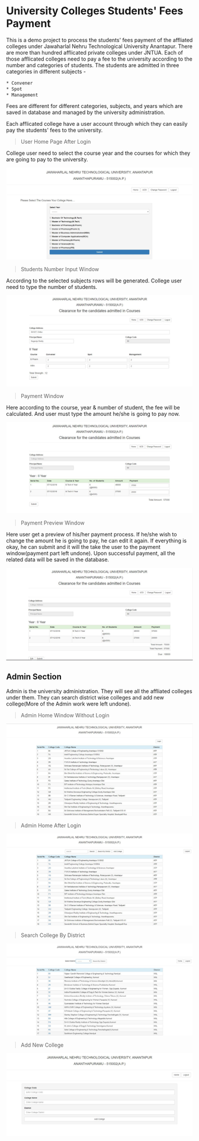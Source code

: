 # University Colleges Students' Fees Payment #

This is a demo project to process the students' fees payment of the affliated colleges under Jawaharlal Nehru Technological University Anantapur. There are more than hundred afflicated private colleges under JNTUA. Each of those afflicated colleges need to pay a fee to the university according to the number and categories of students. The students are admitted in three categories in different subjects -

    * Convener
    * Spot
    * Management

Fees are different for different categories, subjects, and years which are saved in database and managed by the university administration.

Each afflicated college have a user account through which they can easily pay the students' fees to the university.

> User Home Page After Login

College user need to select the course year and the courses for which they are going to pay to the university.

![User Home After Login](https://github.com/azmain/ucs/blob/master/files/user-home.JPG)

> Students Number Input Window

According to the selected subjects rows will be generated. College user need to type the number of students.

![Student Number](https://github.com/azmain/ucs/blob/master/files/student%20numbers.JPG)

> Payment Window

Here according to the course, year & number of student, the fee will be calculated. And user must type the amount he/she is going to pay now.

![Payment Window](https://github.com/azmain/ucs/blob/master/files/payment.JPG)

> Payment Preview Window

Here user get a preview of his/her payment process. If he/she wish to change the amount he is going to pay, he can edit it again. If everything is okay, he can submit and it will the take the user to the payment window(payment part left undone). Upon successful payment, all the related data will be saved in the database.

![Payment Preview Window](https://github.com/azmain/ucs/blob/master/files/payment%20preview.JPG)

## Admin Section ##

Admin is the university administration. They will see all the affliated colleges under them. They can search district wise colleges and add new college(More of the Admin work were left undone).

> Admin Home Window Without Login

![Admin Home](https://github.com/azmain/ucs/blob/master/files/admin%20home.JPG)

> Admin Home After Login

![Logged In Admin Home](https://github.com/azmain/ucs/blob/master/files/logged%20in%20admin%20home.JPG)

> Search College By District

![College Search](https://github.com/azmain/ucs/blob/master/files/admin%20college%20search.JPG)

> Add New College

![Add New College](https://github.com/azmain/ucs/blob/master/files/admin%20college%20add.JPG)
